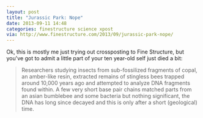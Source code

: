 ```yaml
---
layout: post
title: "Jurassic Park: Nope"
date: 2013-09-11 14:48
categories: finestructure science xpost
via: http://www.finestructure.com/2013/09/jurassic-park-nope/
---
```

Ok, this is mostly me just trying out crossposting to Fine Structure, but you've got to admit a little part of your ten year-old self just died a bit:

> Researchers studying insects from sub-fossilized fragments of copal, an amber-like resin, extracted remains of stingless bees trapped around 10,000 years ago and attempted to analyze DNA fragments found within. A few very short base pair chains matched parts from an asian bumblebee and some bacteria but nothing significant, the DNA has long since decayed and this is only after a short (geological) time.